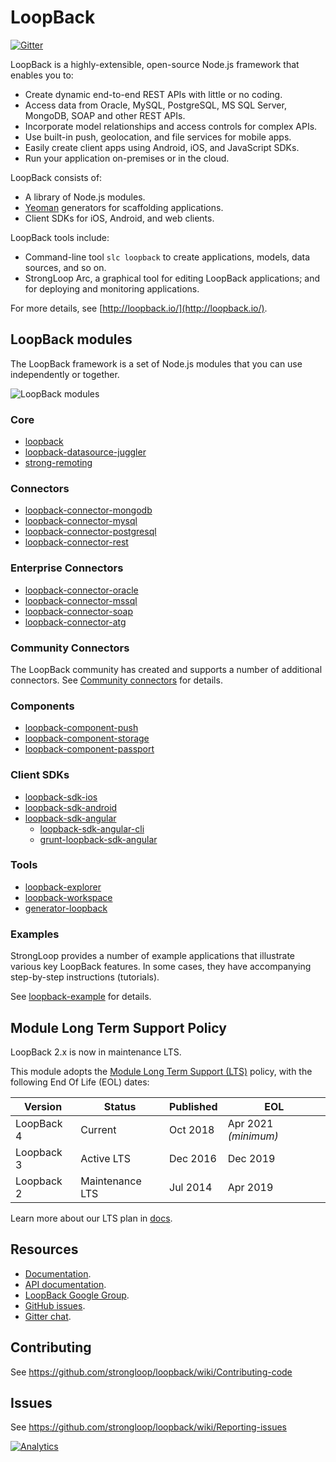 # LoopBack

[![Gitter](https://badges.gitter.im/Join%20Chat.svg)](https://gitter.im/strongloop/loopback?utm_source=badge&utm_medium=badge&utm_campaign=pr-badge&utm_content=badge)

LoopBack is a highly-extensible, open-source Node.js framework that enables you to:

  * Create dynamic end-to-end REST APIs with little or no coding.
  * Access data from Oracle, MySQL, PostgreSQL, MS SQL Server, MongoDB, SOAP and other REST APIs.
  * Incorporate model relationships and access controls for complex APIs.
  * Use built-in push, geolocation, and file services for mobile apps.
  * Easily create client apps using Android, iOS, and JavaScript SDKs.
  * Run your application on-premises or in the cloud.

LoopBack consists of:

  * A library of Node.js modules.
  * [Yeoman](http://yeoman.io/) generators for scaffolding applications.
  * Client SDKs for iOS, Android, and web clients.

LoopBack tools include:
  * Command-line tool `slc loopback` to create applications, models, data sources, and so on.
  * StrongLoop Arc, a graphical tool for editing LoopBack applications; and for deploying and monitoring applications.

For more details, see [http://loopback.io/](http://loopback.io/).

## LoopBack modules

The LoopBack framework is a set of Node.js modules that you can use independently or together.

![LoopBack modules](https://github.com/strongloop/loopback/raw/master/docs/assets/lb-modules.png "LoopBack modules")

### Core
* [loopback](https://github.com/strongloop/loopback)
* [loopback-datasource-juggler](https://github.com/strongloop/loopback-datasource-juggler)
* [strong-remoting](https://github.com/strongloop/strong-remoting)

### Connectors
* [loopback-connector-mongodb](https://github.com/strongloop/loopback-connector-mongodb)
* [loopback-connector-mysql](https://github.com/strongloop/loopback-connector-mysql)
* [loopback-connector-postgresql](https://github.com/strongloop/loopback-connector-postgresql)
* [loopback-connector-rest](https://github.com/strongloop/loopback-connector-rest)

### Enterprise Connectors
* [loopback-connector-oracle](https://github.com/strongloop/loopback-connector-oracle)
* [loopback-connector-mssql](https://github.com/strongloop/loopback-connector-mssql)
* [loopback-connector-soap](https://github.com/strongloop/loopback-connector-soap)
* [loopback-connector-atg](https://github.com/strongloop/loopback-connector-atg)

### Community Connectors

The LoopBack community has created and supports a number of additional connectors.  See [Community connectors](http://docs.strongloop.com/display/LB/Community+connectors) for details.

### Components
* [loopback-component-push](https://github.com/strongloop/loopback-component-push)
* [loopback-component-storage](https://github.com/strongloop/loopback-component-storage)
* [loopback-component-passport](https://github.com/strongloop/loopback-component-passport)

### Client SDKs
* [loopback-sdk-ios](https://github.com/strongloop/loopback-sdk-ios)
* [loopback-sdk-android](https://github.com/strongloop/loopback-sdk-android)
* [loopback-sdk-angular](https://github.com/strongloop/loopback-sdk-angular)
  * [loopback-sdk-angular-cli](https://github.com/strongloop/loopback-sdk-angular-cli)
  * [grunt-loopback-sdk-angular](https://github.com/strongloop/grunt-loopback-sdk-angular)

### Tools
* [loopback-explorer](https://github.com/strongloop/loopback-explorer)
* [loopback-workspace](https://github.com/strongloop/loopback-workspace)
* [generator-loopback](https://github.com/strongloop/generator-loopback)

### Examples

StrongLoop provides a number of example applications that illustrate various key LoopBack features. In some cases, they have accompanying step-by-step instructions (tutorials).

See [loopback-example](https://github.com/strongloop/loopback-example) for details.

## Module Long Term Support Policy

LoopBack 2.x is now in maintenance LTS.

This module adopts the [Module Long Term Support (LTS)](http://github.com/CloudNativeJS/ModuleLTS) policy, with the following End Of Life (EOL) dates:

| Version    | Status          | Published | EOL                  |
| ---------- | --------------- | --------- | -------------------- |
| LoopBack 4 | Current         | Oct 2018  | Apr 2021 _(minimum)_ |
| Loopback 3 | Active LTS      | Dec 2016  | Dec 2019             |
| Loopback 2 | Maintenance LTS | Jul 2014  | Apr 2019             |

Learn more about our LTS plan in [docs](https://loopback.io/doc/en/contrib/Long-term-support.html).

## Resources

  * [Documentation](http://docs.strongloop.com/display/LB/LoopBack).
  * [API documentation](http://apidocs.strongloop.com/loopback).
  * [LoopBack Google Group](https://groups.google.com/forum/#!forum/loopbackjs).
  * [GitHub issues](https://github.com/strongloop/loopback/issues).
  * [Gitter chat](https://gitter.im/strongloop/loopback).

## Contributing

See https://github.com/strongloop/loopback/wiki/Contributing-code

## Issues

See https://github.com/strongloop/loopback/wiki/Reporting-issues

[![Analytics](https://sl-beacon.appspot.com/UA-37775386-1/github/loopback/readme?pixel)](https://github.com/strongloop/loopback)
